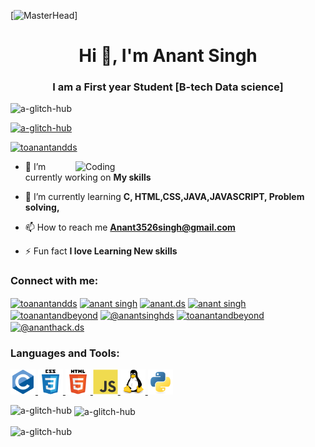 [![MasterHead](https://repository-images.githubusercontent.com/588181932/e36ec678-7984-4cdd-8e4c-a3932772ff8e)]
<h1 align="center">Hi 👋, I'm Anant Singh</h1>
<h3 align="center">I am a First year Student [B-tech Data science]</h3>
<img src="https://komarev.com/ghpvc/?username=a-glitch-hub&label=Profile%20views&color=0e75b6&style=flat" alt="a-glitch-hub" /> </p>



<p align="left"> <a href="https://github.com/ryo-ma/github-profile-trophy"><img src="https://github-profile-trophy.vercel.app/?username=a-glitch-hub" alt="a-glitch-hub" /></a> </p>

<p align="left"> <a href="https://twitter.com/toanantandds" target="blank"><img src="https://img.shields.io/twitter/follow/toanantandds?logo=twitter&style=for-the-badge" alt="toanantandds" /></a> </p>


<img align="right" alt="Coding" width="400" src="https://camo.githubusercontent.com/cae12fddd9d6982901d82580bdf321d81fb299141098ca1c2d4891870827bf17/68747470733a2f2f6d69726f2e6d656469756d2e636f6d2f6d61782f313336302f302a37513379765349765f7430696f4a2d5a2e676966">

- 🔭 I’m currently working on **My skills**

- 🌱 I’m currently learning **C, HTML,CSS,JAVA,JAVASCRIPT, Problem solving,**

- 📫 How to reach me **Anant3526singh@gmail.com**

- ⚡ Fun fact **I love Learning New skills**

<h3 align="left">Connect with me:</h3>
<p align="left">
<a href="https://twitter.com/toanantandds" target="blank"><img align="center" src="https://raw.githubusercontent.com/rahuldkjain/github-profile-readme-generator/master/src/images/icons/Social/twitter.svg" alt="toanantandds" height="30" width="40" /></a>
<a href="https://linkedin.com/in/anant singh" target="blank"><img align="center" src="https://raw.githubusercontent.com/rahuldkjain/github-profile-readme-generator/master/src/images/icons/Social/linked-in-alt.svg" alt="anant singh" height="30" width="40" /></a>
<a href="https://stackoverflow.com/users/anant.ds" target="blank"><img align="center" src="https://raw.githubusercontent.com/rahuldkjain/github-profile-readme-generator/master/src/images/icons/Social/stack-overflow.svg" alt="anant.ds" height="30" width="40" /></a>
<a href="https://fb.com/anant singh" target="blank"><img align="center" src="https://raw.githubusercontent.com/rahuldkjain/github-profile-readme-generator/master/src/images/icons/Social/facebook.svg" alt="anant singh" height="30" width="40" /></a>
<a href="https://instagram.com/toanantandbeyond" target="blank"><img align="center" src="https://raw.githubusercontent.com/rahuldkjain/github-profile-readme-generator/master/src/images/icons/Social/instagram.svg" alt="toanantandbeyond" height="30" width="40" /></a>
<a href="https://www.hackerrank.com/@anantsinghds" target="blank"><img align="center" src="https://raw.githubusercontent.com/rahuldkjain/github-profile-readme-generator/master/src/images/icons/Social/hackerrank.svg" alt="@anantsinghds" height="30" width="40" /></a>
<a href="https://www.leetcode.com/toanantandbeyond" target="blank"><img align="center" src="https://raw.githubusercontent.com/rahuldkjain/github-profile-readme-generator/master/src/images/icons/Social/leet-code.svg" alt="toanantandbeyond" height="30" width="40" /></a>
<a href="https://www.hackerearth.com/@ananthack.ds" target="blank"><img align="center" src="https://raw.githubusercontent.com/rahuldkjain/github-profile-readme-generator/master/src/images/icons/Social/hackerearth.svg" alt="@ananthack.ds" height="30" width="40" /></a>
</p>

<h3 align="left">Languages and Tools:</h3>
<p align="left"> <a href="https://www.cprogramming.com/" target="_blank" rel="noreferrer"> <img src="https://raw.githubusercontent.com/devicons/devicon/master/icons/c/c-original.svg" alt="c" width="40" height="40"/> </a> <a href="https://www.w3schools.com/css/" target="_blank" rel="noreferrer"> <img src="https://raw.githubusercontent.com/devicons/devicon/master/icons/css3/css3-original-wordmark.svg" alt="css3" width="40" height="40"/> </a> <a href="https://www.w3.org/html/" target="_blank" rel="noreferrer"> <img src="https://raw.githubusercontent.com/devicons/devicon/master/icons/html5/html5-original-wordmark.svg" alt="html5" width="40" height="40"/> </a> <a href="https://developer.mozilla.org/en-US/docs/Web/JavaScript" target="_blank" rel="noreferrer"> <img src="https://raw.githubusercontent.com/devicons/devicon/master/icons/javascript/javascript-original.svg" alt="javascript" width="40" height="40"/> </a> <a href="https://www.linux.org/" target="_blank" rel="noreferrer"> <img src="https://raw.githubusercontent.com/devicons/devicon/master/icons/linux/linux-original.svg" alt="linux" width="40" height="40"/> </a> <a href="https://www.python.org" target="_blank" rel="noreferrer"> <img src="https://raw.githubusercontent.com/devicons/devicon/master/icons/python/python-original.svg" alt="python" width="40" height="40"/> </a> </p>

<p><img align="left" src="https://github-readme-stats.vercel.app/api/top-langs?username=a-glitch-hub&show_icons=true&locale=en&layout=compact" alt="a-glitch-hub" /></p>

<p>&nbsp;<img align="center" src="https://github-readme-stats.vercel.app/api?username=a-glitch-hub&show_icons=true&locale=en" alt="a-glitch-hub" /></p>

<p><img align="center" src="https://github-readme-streak-stats.herokuapp.com/?user=a-glitch-hub&" alt="a-glitch-hub" /></p>
